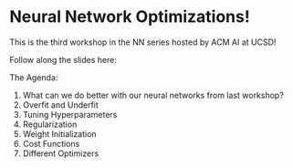 # Neural Network Optimizations!

This is the third workshop in the NN series hosted by ACM AI at UCSD!

Follow along the slides here:

The Agenda:

1. What can we do better with our neural networks from last workshop?
2. Overfit and Underfit
3. Tuning Hyperparameters
4. Regularization
5. Weight Initialization
6. Cost Functions
7. Different Optimizers
